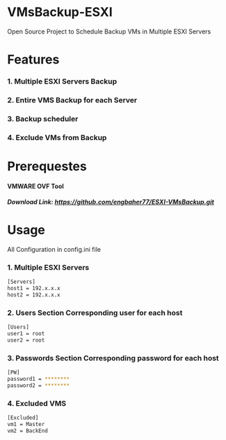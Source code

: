 # VMsBackup-ESXI
Open Source Project to Schedule Backup VMs in Multiple ESXI Servers


# Features

### 1. Multiple ESXI Servers Backup

### 2. Entire VMS Backup for each Server

### 3. Backup scheduler

### 4. Exclude VMs from Backup


# Prerequestes
#### VMWARE OVF Tool
##### Download Link: https://github.com/engbaher77/ESXI-VMsBackup.git


# Usage
All Configuration in config.ini file

### 1. Multiple ESXI Servers
```bash
[Servers]
host1 = 192.x.x.x
host2 = 192.x.x.x
```
### 2. Users Section Corresponding user for each host
```bash
[Users]
user1 = root
user2 = root
```
### 3. Passwords Section Corresponding password for each host
```bash
[PW]
password1 = ********
password2 = ********
```

### 4. Excluded VMS
```bash
[Excluded]
vm1 = Master
vm2 = BackEnd
```
